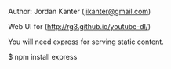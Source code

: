 Author: Jordan Kanter (jikanter@gmail.com)

Web UI for (http://rg3.github.io/youtube-dl/) 

You will need express for serving static content.

$ npm install express